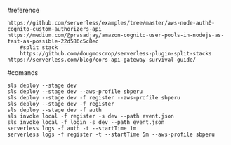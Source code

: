 #reference 

    https://github.com/serverless/examples/tree/master/aws-node-auth0-cognito-custom-authorizers-api
    https://medium.com/@prasadjay/amazon-cognito-user-pools-in-nodejs-as-fast-as-possible-22d586c5c8ec
        #split stack 
        https://github.com/dougmoscrop/serverless-plugin-split-stacks
    https://serverless.com/blog/cors-api-gateway-survival-guide/



#comands 

    sls deploy --stage dev
    sls deploy --stage dev --aws-profile sbperu
    sls deploy --stage dev -f register --aws-profile sbperu
    sls deploy --stage dev -f register
    sls deploy --stage dev -f auth
    sls invoke local -f register -s dev --path event.json
    sls invoke local -f login -s dev --path event.json
    serverless logs -f auth -t --startTime 1m
    serverless logs -f register -t --startTime 5m --aws-profile sbperu